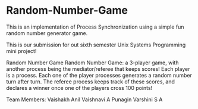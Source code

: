 # Random-Number-Game
This is an implementation of Process Synchronization using a simple fun random number generator game.

This is our submission for out sixth semester Unix Systems Programming mini project!

Random Number Game
Random Number Game: a 3-player game, with another process being the mediator/referee that keeps scores!
Each player is a process.
Each one of the player processes generates a random number turn after turn.
The referee process keeps track of these scores, and declares a winner once one of the players cross 100 points!

Team Members:
Vaishakh Anil
Vaishnavi A Punagin
Varshini S A
